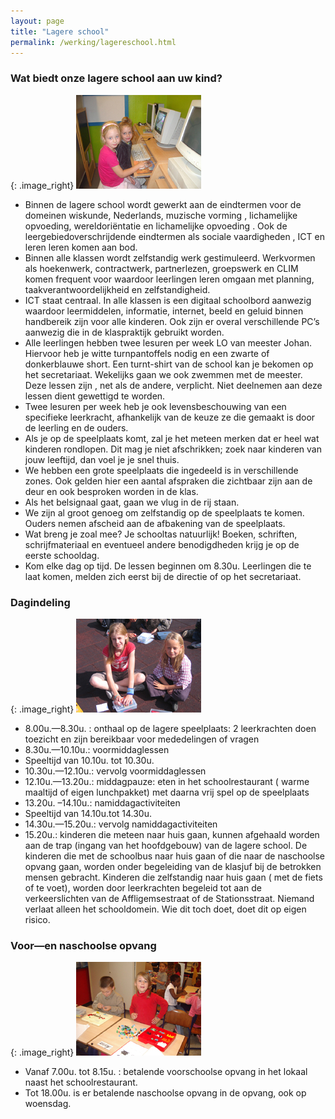 ```yaml
---
layout: page
title: "Lagere school"
permalink: /werking/lagereschool.html
--- 
```

	
### **Wat biedt onze lagere school aan uw kind?**

{: .image_right}
![lagereklas1](/images/lagereklas1.jpg)

*   Binnen de lagere school wordt gewerkt aan de eindtermen voor de domeinen wiskunde, Nederlands, muzische vorming , lichamelijke opvoeding, wereldoriëntatie en lichamelijke opvoeding . Ook de leergebiedoverschrijdende eindtermen als sociale vaardigheden , ICT en leren leren komen aan bod. 
*   Binnen alle klassen wordt zelfstandig werk gestimuleerd. Werkvormen als hoekenwerk, contractwerk, partnerlezen, groepswerk en CLIM komen frequent voor waardoor leerlingen leren omgaan met planning, taakverantwoordelijkheid en zelfstandigheid.
*   ICT staat centraal. In alle klassen is een digitaal schoolbord aanwezig waardoor leermiddelen, informatie, internet, beeld en geluid binnen handbereik zijn voor alle kinderen. Ook zijn er overal verschillende PC’s aanwezig die in de klaspraktijk gebruikt worden.
*   Alle leerlingen hebben twee lesuren per week LO van meester Johan. Hiervoor heb je witte turnpantoffels nodig en een zwarte of donkerblauwe short. Een turnt-shirt van de school kan je bekomen op het secretariaat. Wekelijks gaan we ook zwemmen met de meester. Deze lessen zijn , net als de andere, verplicht. Niet deelnemen aan deze lessen dient gewettigd te worden.
*   Twee lesuren per week heb je ook levensbeschouwing van een specifieke leerkracht, afhankelijk van de keuze ze die gemaakt is door de leerling en de ouders.
*   Als je op de speelplaats komt, zal je het meteen merken dat er heel wat kinderen rondlopen. Dit mag je niet afschrikken; zoek naar kinderen van jouw leeftijd, dan voel je je snel thuis.
*   We hebben een grote speelplaats die ingedeeld is in verschillende zones. Ook gelden hier een aantal afspraken die zichtbaar zijn aan de deur en ook besproken worden in de klas.
*   Als het belsignaal gaat, gaan we vlug in de rij staan.
*   We zijn al groot genoeg om zelfstandig op de speelplaats te komen. Ouders nemen afscheid aan de afbakening van de speelplaats.
*   Wat breng je zoal mee? Je schooltas natuurlijk! Boeken, schriften, schrijfmateriaal en eventueel andere benodigdheden krijg je op de eerste schooldag.
*   Kom elke dag op tijd. De lessen beginnen om 8.30u. Leerlingen die te laat komen, melden zich eerst bij de directie of op het secretariaat. 

### **Dagindeling**

{: .image_right}
![lagereklas2](/images/lagereklas2.jpg)

*   8.00u.—8.30u. : onthaal op de lagere speelplaats: 2 leerkrachten doen toezicht en zijn bereikbaar voor mededelingen of vragen
*   8.30u.—10.10u.: voormiddaglessen
*   Speeltijd van 10.10u. tot 10.30u.
*   10.30u.—12.10u.: vervolg voormiddaglessen
*   12.10u.—13.20u.: middagpauze: eten in het schoolrestaurant ( warme maaltijd of eigen lunchpakket) met daarna vrij spel op de speelplaats
*   13.20u. –14.10u.: namiddagactiviteiten
*   Speeltijd van 14.10u.tot 14.30u.
*   14.30u.—15.20u.: vervolg namiddagactiviteiten
*   15.20u.: kinderen die meteen naar huis gaan, kunnen afgehaald worden aan de trap (ingang van het hoofdgebouw) van de lagere school. De kinderen die met de schoolbus naar huis gaan of die naar de naschoolse opvang gaan, worden onder begeleiding van de klasjuf bij de betrokken mensen gebracht. Kinderen die zelfstandig naar huis gaan ( met de fiets of te voet), worden door leerkrachten begeleid tot aan de verkeerslichten van de Affligemsestraat of de Stationsstraat. Niemand verlaat alleen het schooldomein. Wie dit toch doet, doet dit op eigen risico.

### **Voor—en naschoolse opvang**

{: .image_right}
![kleuterklas4](/images/kleuterklas4.jpg)

*   Vanaf 7.00u. tot 8.15u. : betalende voorschoolse opvang in het lokaal naast het schoolrestaurant.
*   Tot 18.00u. is er betalende naschoolse opvang in de opvang, ook op woensdag.

 